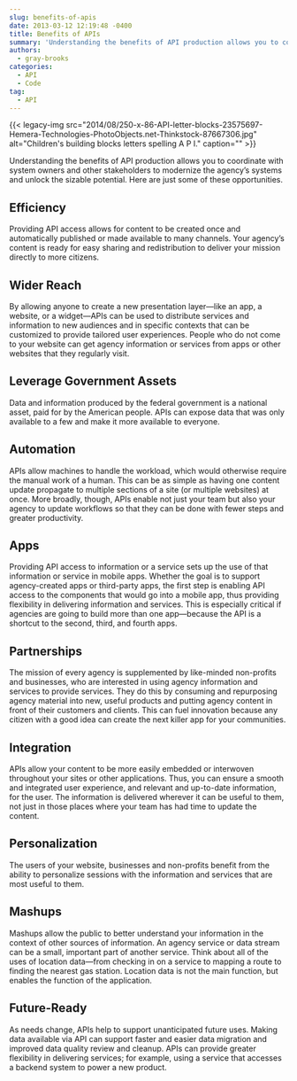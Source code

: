 ```yaml
---
slug: benefits-of-apis
date: 2013-03-12 12:19:48 -0400
title: Benefits of APIs
summary: 'Understanding the benefits of API production allows you to coordinate with system owners and other stakeholders to modernize the agency&rsquo;s systems and unlock the sizable potential. Here are just some of these opportunities. Efficiency Providing API access allows for content to be created once and automatically published or made available to many channels. Your agency&rsquo;s'
authors:
  - gray-brooks
categories:
  - API
  - Code
tag:
  - API
---
```


{{< legacy-img src="2014/08/250-x-86-API-letter-blocks-23575697-Hemera-Technologies-PhotoObjects.net-Thinkstock-87667306.jpg" alt="Children's building blocks letters spelling A P I." caption="" >}} 

Understanding the benefits of API production allows you to coordinate with system owners and other stakeholders to modernize the agency’s systems and unlock the sizable potential. Here are just some of these opportunities.

## Efficiency

Providing API access allows for content to be created once and automatically published or made available to many channels. Your agency’s content is ready for easy sharing and redistribution to deliver your mission directly to more citizens.

## Wider Reach

By allowing anyone to create a new presentation layer—like an app, a website, or a widget—APIs can be used to distribute services and information to new audiences and in specific contexts that can be customized to provide tailored user experiences. People who do not come to your website can get agency information or services from apps or other websites that they regularly visit.

## Leverage Government Assets

Data and information produced by the federal government is a national asset, paid for by the American people. APIs can expose data that was only available to a few and make it more available to everyone.

## Automation

APIs allow machines to handle the workload, which would otherwise require the manual work of a human. This can be as simple as having one content update propagate to multiple sections of a site (or multiple websites) at once. More broadly, though, APIs enable not just your team but also your agency to update workflows so that they can be done with fewer steps and greater productivity.

## Apps

Providing API access to information or a service sets up the use of that information or service in mobile apps. Whether the goal is to support agency-created apps or third-party apps, the first step is enabling API access to the components that would go into a mobile app, thus providing flexibility in delivering information and services. This is especially critical if agencies are going to build more than one app—because the API is a shortcut to the second, third, and fourth apps.

## Partnerships

The mission of every agency is supplemented by like-minded non-profits and businesses, who are interested in using agency information and services to provide services. They do this by consuming and repurposing agency material into new, useful products and putting agency content in front of their customers and clients. This can fuel innovation because any citizen with a good idea can create the next killer app for your communities.

## Integration

APIs allow your content to be more easily embedded or interwoven throughout your sites or other applications. Thus, you can ensure a smooth and integrated user experience, and relevant and up-to-date information, for the user. The information is delivered wherever it can be useful to them, not just in those places where your team has had time to update the content.

## Personalization

The users of your website, businesses and non-profits benefit from the ability to personalize sessions with the information and services that are most useful to them.

## Mashups

Mashups allow the public to better understand your information in the context of other sources of information. An agency service or data stream can be a small, important part of another service. Think about all of the uses of location data—from checking in on a service to mapping a route to finding the nearest gas station. Location data is not the main function, but enables the function of the application.

## Future-Ready

As needs change, APIs help to support unanticipated future uses. Making data available via API can support faster and easier data migration and improved data quality review and cleanup. APIs can provide greater flexibility in delivering services; for example, using a service that accesses a backend system to power a new product.